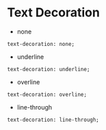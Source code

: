 # Text Decoration
- none

```
text-decoration: none;
```
- underline

```
text-decoration: underline;
```
- overline

```
text-decoration: overline;
```
- line-through

```
text-decoration: line-through;
```
